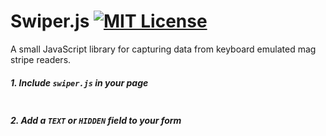 # Swiper.js [![MIT License](http://img.shields.io/badge/license-MIT-blue.svg)](https://raw.githubusercontent.com/rbonestell/Swiper.js/master/LICENSE)

A small JavaScript library for capturing data from keyboard emulated mag stripe readers.

##### 1. Include `swiper.js` in your page
```html
```

##### 2. Add a `TEXT` or `HIDDEN` field to your form
```javascript

```


```javascript

```

```javascript

```
